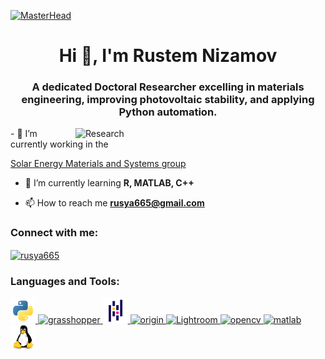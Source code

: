 [![MasterHead](banner.gif)](https://github.com/Rusya665)

<h1 align="center">Hi 👋, I'm Rustem Nizamov</h1>
<h3 align="center">A dedicated Doctoral Researcher excelling in materials engineering, improving photovoltaic stability, and applying Python automation.</h3>
<img align="right" alt="Research" width="400" src="https://cdn.dribbble.com/users/806947/screenshots/9680900/media/3119aee698cbf29b6f70e921638a3722.gif">
- 🔭 I’m currently working in the 

[Solar Energy Materials and Systems group](https://www.utu.fi/en/university/faculty-of-technology/mechanical-and-materials-engineering/research/solar-energy-materials)

- 🌱 I’m currently learning **R, MATLAB, C++**

- 📫 How to reach me **rusya665@gmail.com**

<h3 align="left">Connect with me:</h3>
<p align="left">
<a href="https://linkedin.com/in/rusya665" target="blank"><img align="center" src="https://raw.githubusercontent.com/rahuldkjain/github-profile-readme-generator/master/src/images/icons/Social/linked-in-alt.svg" alt="rusya665" height="30" width="40" /></a>
</p>

<h3 align="left">Languages and Tools:</h3>
<p align="left">
<a href="https://www.python.org" target="_blank" rel="noreferrer"> <img src="https://raw.githubusercontent.com/devicons/devicon/master/icons/python/python-original.svg" alt="python" width="40" height="40"/> </a> 
<a href="https://www.rhino3d.com/6/new/grasshopper/" target="_blank" rel="noreferrer"> <img src="https://developer.rhino3d.com/images/grasshopper-guides-col1.png" alt="grasshopper" width="44" height="40"/> </a>
<a href="https://pandas.pydata.org/" target="_blank" rel="noreferrer"> <img src="https://raw.githubusercontent.com/devicons/devicon/2ae2a900d2f041da66e950e4d48052658d850630/icons/pandas/pandas-original.svg" alt="pandas" width="40" height="40"/> </a>
<a href="https://www.originlab.com/" target="_blank" rel="noreferrer"> <img src="https://www.additive-net.de//images/software/originLab/logos/origin_signet.png" alt="origin" width="45" height="40"/> </a>
<a href="https://www.adobe.com/products/photoshop-lightroom.html/" target="_blank" rel="noreferrer"> <img src="https://upload.wikimedia.org/wikipedia/commons/thumb/5/56/Adobe_Photoshop_Lightroom_Classic_CC_icon.svg/1200px-Adobe_Photoshop_Lightroom_Classic_CC_icon.svg.png" alt="Lightroom" width="40" height="40"/> </a>
<a href="https://opencv.org/" target="_blank" rel="noreferrer"> <img src="https://www.vectorlogo.zone/logos/opencv/opencv-icon.svg" alt="opencv" width="40" height="40"/> </a>
<a href="https://www.mathworks.com/" target="_blank" rel="noreferrer"> <img src="https://upload.wikimedia.org/wikipedia/commons/2/21/Matlab_Logo.png" alt="matlab" width="40" height="40"/> </a>
<a href="https://www.linux.org/" target="_blank" rel="noreferrer"> <img src="https://raw.githubusercontent.com/devicons/devicon/master/icons/linux/linux-original.svg" alt="linux" width="40" height="40"/> </a>
</p>

